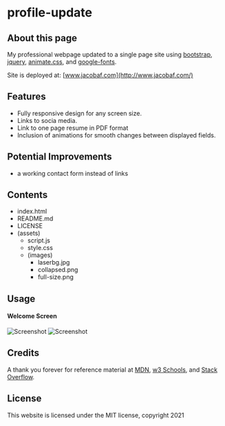 # profile-update

## About this page

My professional webpage updated to a single page site using [bootstrap](), [jquery](), [animate.css](), and [google-fonts]().

Site is deployed at: [www.jacobaf.com](http://www.jacobaf.com/)

## Features

- Fully responsive design for any screen size.
- Links to socia media.
- Link to one page resume in PDF format
- Inclusion of animations for smooth changes between displayed fields.

## Potential Improvements

- a working contact form instead of links

## Contents

- index.html
- README.md
- LICENSE
- (assets)
  - script.js
  - style.css
  - (images)
    - laserbg.jpg
    - collapsed.png
    - full-size.png

## Usage

#### Welcome Screen

![Screenshot](./assets/full-size.png)
![Screenshot](./assets/collapsed.png)

## Credits

A thank you forever for reference material at [MDN](https://developer.mozilla.org/en-US/), [w3 Schools](http://w3schools.com), and [Stack Overflow](https://stackoverflow.com/).

## License

This website is licensed under the MIT license, copyright 2021
